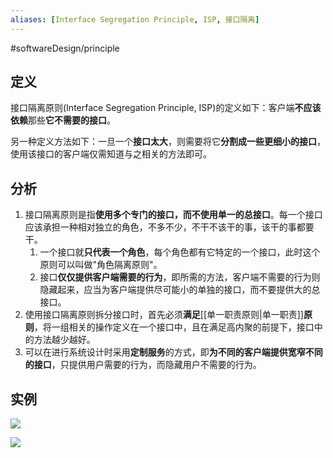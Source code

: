 ```yaml
---
aliases: [Interface Segregation Principle, ISP, 接口隔离]
---
```

#softwareDesign/principle

## 定义

接口隔离原则(Interface Segregation Principle, ISP)的定义如下：客户端**不应该依赖**那些**它不需要的接口**。

另一种定义方法如下：一旦一个**接口太大**，则需要将它**分割成一些更细小的接口**，使用该接口的客户端仅需知道与之相关的方法即可。

## 分析

1.  接口隔离原则是指**使用多个专门的接口，而不使用单一的总接口**。每一个接口应该承担一种相对独立的角色，不多不少，不干不该干的事，该干的事都要干。
	1.  一个接口就**只代表一个角色**，每个角色都有它特定的一个接口，此时这个原则可以叫做"角色隔离原则"。
	2.  接口**仅仅提供客户端需要的行为**，即所需的方法，客户端不需要的行为则隐藏起来，应当为客户端提供尽可能小的单独的接口，而不要提供大的总接口。
2.  使用接口隔离原则拆分接口时，首先必须**满足**[[单一职责原则|单一职责]]**原则**，将一组相关的操作定义在一个接口中，且在满足高内聚的前提下，接口中的方法越少越好。
3.  可以在进行系统设计时采用**定制服务**的方式，即**为不同的客户端提供宽窄不同的接口**，只提供用户需要的行为，而隐藏用户不需要的行为。

## 实例

![](https://spricoder.oss-cn-shanghai.aliyuncs.com/2021-Software-System-Design/img/lec01/13.png)

![](https://spricoder.oss-cn-shanghai.aliyuncs.com/2021-Software-System-Design/img/lec01/14.png)

